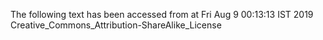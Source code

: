 The following text has been accessed from at Fri Aug 9 00:13:13 IST 2019
Creative_Commons_Attribution-ShareAlike_License
